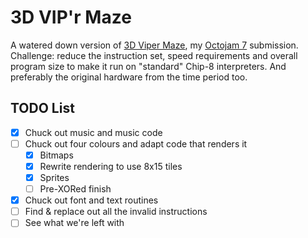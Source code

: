 # 3D VIP'r Maze

A watered down version of [3D Viper Maze](https://github.com/Timendus/3d-viper-maze),
my [Octojam 7](https://itch.io/jam/octojam-7) submission. Challenge: reduce the
instruction set, speed requirements and overall program size to make it run on
"standard" Chip-8 interpreters. And preferably the original hardware from the
time period too.

## TODO List

* [x] Chuck out music and music code
* [ ] Chuck out four colours and adapt code that renders it
  * [x] Bitmaps
  * [x] Rewrite rendering to use 8x15 tiles
  * [x] Sprites
  * [ ] Pre-XORed finish
* [x] Chuck out font and text routines
* [ ] Find & replace out all the invalid instructions
* [ ] See what we're left with
